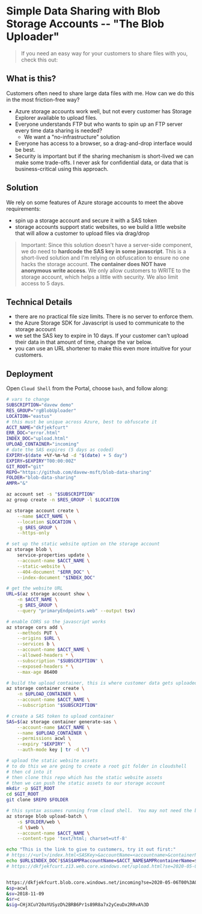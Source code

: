 # Simple Data Sharing with Blob Storage Accounts -- "The Blob Uploader"

> If you need an easy way for your customers to share files with you, check this out:   

## What is this?  

Customers often need to share large data files with me.  How can we do this in the most friction-free way?  

* Azure storage accounts work well, but not every customer has Storage Explorer available to upload files.  
* Everyone understands FTP but who wants to spin up an FTP server every time data sharing is needed?
  * We want a "no-infrastructure" solution
* Everyone has access to a browser, so a drag-and-drop interface would be best.  
* Security is important but if the sharing mechanism is short-lived we can make some trade-offs.  I never ask for confidential data, or data that is business-critical using this approach.  

## Solution

We rely on some features of Azure storage accounts to meet the above requirements:

* spin up a storage account and secure it with a SAS token
* storage accounts support static websites, so we build a little website that will allow a customer to upload files via drag/drop

> Important:  Since this solution doesn't have a server-side component, we do need to **hardcode the SAS key in some javascript**.  This is a short-lived solution and I'm relying on obfuscation to ensure no one hacks the storage account.  **The container does NOT have anonymous  write access**.  We only allow customers to WRITE to the storage account, which helps a little with security.  We also limit access to 5 days.

## Technical Details

* there are no practical file size limits.  There is no server to enforce them.  
* the Azure Storage SDK for Javascript is used to communicate to the storage account
* we set the SAS key to expire in 10 days.  If your customer can't upload their data in that amount of time, change the var below.  
* you can use an URL shortener to make this even more intuitive for your customers.  

## Deployment

Open `Cloud Shell` from the Portal, choose `bash`, and follow along:

```bash
# vars to change
SUBSCRIPTION="davew demo"
RES_GROUP="rgBlobUploader"
LOCATION="eastus"
# this must be unique across Azure, best to obfuscate it
ACCT_NAME="dkfjekfcurt"
ERR_DOC="error.html"
INDEX_DOC="upload.html"
UPLOAD_CONTAINER="incoming"
# date the SAS expires (5 days as coded)
EXPIRY=$(date +%Y-%m-%d -d "$(date) + 5 day")
EXPIRY=$EXPIRY"T00:00:00Z"
GIT_ROOT="git"
REPO="https://github.com/davew-msft/blob-data-sharing"
FOLDER="blob-data-sharing"
AMPR="&"

az account set -s "$SUBSCRIPTION"
az group create -n $RES_GROUP -l $LOCATION

az storage account create \
    --name $ACCT_NAME \
    --location $LOCATION \
    -g $RES_GROUP \
    --https-only

# set up the static website option on the storage account
az storage blob \
    service-properties update \
    --account-name $ACCT_NAME \
    --static-website \
    --404-document "$ERR_DOC" \
    --index-document "$INDEX_DOC"

# get the website URL
URL=$(az storage account show \
    -n $ACCT_NAME \
    -g $RES_GROUP \
    --query "primaryEndpoints.web" --output tsv)

# enable CORS so the javascript works
az storage cors add \
    --methods PUT \
    --origins $URL \
    --services b \
    --account-name $ACCT_NAME \
    --allowed-headers * \
    --subscription "$SUBSCRIPTION" \
    --exposed-headers * \
    --max-age 86400

# build the upload container, this is where customer data gets uploaded
az storage container create \
    -n $UPLOAD_CONTAINER \
    --account-name $ACCT_NAME \
    --subscription "$SUBSCRIPTION"

# create a SAS token to upload container
SAS=$(az storage container generate-sas \
    --account-name $ACCT_NAME \
    --name $UPLOAD_CONTAINER \
    --permissions acwl \
    --expiry "$EXPIRY" \
    --auth-mode key | tr -d \") 

# upload the static website assets
# to do this we are going to create a root git folder in cloudshell
# then cd into it
# then clone this repo which has the static website assets
# then we can push the static assets to our storage account
mkdir -p $GIT_ROOT
cd $GIT_ROOT
git clone $REPO $FOLDER

# this syntax assumes running from cloud shell.  You may not need the backslash in \$web otherwise
az storage blob upload-batch \
    -s $FOLDER/web \
    -d \$web \
    --account-name $ACCT_NAME \
    --content-type 'text/html; charset=utf-8'

echo "This is the link to give to customers, try it out first:"
# https://<url>/index.html<SASKey>&accountName=<accountname>&containerName=<containername>
echo $URL$INDEX_DOC?$SAS$AMPRaccountName=$ACCT_NAME$AMPRcontainerName=$UPLOAD_CONTAINER
# https://dkfjekfcurt.z13.web.core.windows.net/upload.html?se=2020-05-06T00%3A00%3A00Z&sp=acwl&sv=2018-11-09&sr=c&sig=CHjXCuY20aYUSyzD%2BRB6Pr1s89R8a7x2yCeuDx2RRvA%3D&accountName=dkfjekfcurt&containerName=incoming


https://dkfjekfcurt.blob.core.windows.net/incoming?se=2020-05-06T00%3A00%3A00Z
&sp=acwl
&sv=2018-11-09
&sr=c
&sig=CHjXCuY20aYUSyzD%2BRB6Pr1s89R8a7x2yCeuDx2RRvA%3D
```



